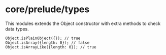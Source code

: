 # core/prelude/types

This modules extends the Object constructor with extra methods to check data types.

```
Object.isPlainObject({}); // true
Object.isArray({length: 0}); // false
Object.isArrayLike({length: 0}); // true
```
